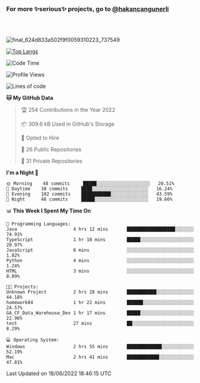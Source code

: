 ### For more ✨serious✨ projects, go to [@hakancangunerli](https://github.com/hakancangunerli)

<br>
<br>


![final_624d833a502f9f0059310223_737549](https://user-images.githubusercontent.com/33205097/161971799-9ce51eed-574a-4cab-ae73-ff67b8fa940f.gif)


[![Top Langs](https://github-readme-stats.vercel.app/api/top-langs/?username=63616e&layout=compact&hide=tex,html,shell,assembly,javascript,C&langs_count=6&exclude_repo=2015-csharp)](https://github.com/anuraghazra/github-readme-stats)


<!--START_SECTION:waka-->
![Code Time](http://img.shields.io/badge/Code%20Time-0%20secs-blue)

![Profile Views](http://img.shields.io/badge/Profile%20Views-0-blue)

![Lines of code](https://img.shields.io/badge/From%20Hello%20World%20I%27ve%20Written-190%20Thousand%20lines%20of%20code-blue)

**🐱 My GitHub Data** 

> 🏆 254 Contributions in the Year 2022
 > 
> 📦 309.6 kB Used in GitHub's Storage 
 > 
> 💼 Opted to Hire
 > 
> 📜 26 Public Repositories 
 > 
> 🔑 31 Private Repositories  
 > 
**I'm a Night 🦉** 

```text
🌞 Morning    48 commits     █████░░░░░░░░░░░░░░░░░░░░   20.51% 
🌆 Daytime    38 commits     ████░░░░░░░░░░░░░░░░░░░░░   16.24% 
🌃 Evening    102 commits    ███████████░░░░░░░░░░░░░░   43.59% 
🌙 Night      46 commits     █████░░░░░░░░░░░░░░░░░░░░   19.66%

```


📊 **This Week I Spent My Time On** 

```text
💬 Programming Languages: 
Java                     4 hrs 12 mins       ██████████████████░░░░░░░   74.91% 
TypeScript               1 hr 10 mins        █████░░░░░░░░░░░░░░░░░░░░   20.97% 
JavaScript               6 mins              ░░░░░░░░░░░░░░░░░░░░░░░░░   1.82% 
Python                   4 mins              ░░░░░░░░░░░░░░░░░░░░░░░░░   1.24% 
HTML                     3 mins              ░░░░░░░░░░░░░░░░░░░░░░░░░   0.89%

🐱‍💻 Projects: 
Unknown Project          2 hrs 28 mins       ███████████░░░░░░░░░░░░░░   44.18% 
homework04               1 hr 22 mins        ██████░░░░░░░░░░░░░░░░░░░   24.57% 
GA_CF_Data_Warehouse_Dev 1 hr 17 mins        █████░░░░░░░░░░░░░░░░░░░░   22.96% 
test                     27 mins             ██░░░░░░░░░░░░░░░░░░░░░░░   8.29%

💻 Operating System: 
Windows                  2 hrs 55 mins       █████████████░░░░░░░░░░░░   52.19% 
Mac                      2 hrs 41 mins       ████████████░░░░░░░░░░░░░   47.81%

```


 Last Updated on 18/06/2022 18:46:15 UTC
<!--END_SECTION:waka-->


